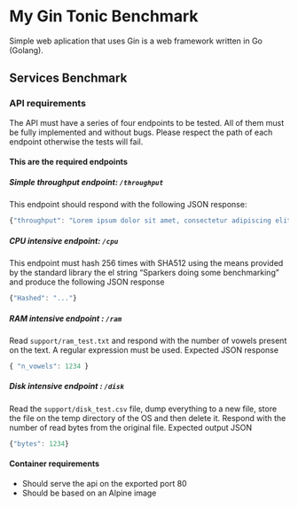 # My Gin Tonic Benchmark

Simple web aplication that uses Gin is a web framework written in Go (Golang).

## Services Benchmark

### API requirements

The API must have a series of four endpoints to be tested. All of them must be fully implemented and without bugs. Please respect the path of each endpoint otherwise the tests will fail.

#### This are the required endpoints

##### Simple throughput endpoint: `/throughput`
This endpoint should respond with the following JSON response:
```javascript
{"throughput": "Lorem ipsum dolor sit amet, consectetur adipiscing elit. In in ipsum a velit faucibus tempor vel nec odio. Interdum et malesuada fames ac ante ipsum primis in faucibus. Curabitur quis orci eget purus tempus aliquet eu eu risus. Ut velit elit, viverra et ex vel, scelerisque rhoncus odio. Donec vitae diam pellentesque, commodo velit et, lacinia leo. In vel pharetra purus, sed eleifend nunc. Maecenas porta rhoncus consectetur. In hac habitasse platea dictumst. Duis sed erat nibh. Morbi imperdiet lorem purus, vitae facilisis enim maximus et. Phasellus ullamcorper sapien eget neque eleifend malesuada."}
```
##### CPU intensive endpoint: `/cpu`
This endpoint must hash 256 times with SHA512 using the means  provided by the standard library the el string “Sparkers doing some benchmarking” and produce the following JSON response 
```javascript
{"Hashed": "..."}
```

##### RAM intensive endpoint : `/ram`
Read `support/ram_test.txt` and respond with the number of vowels present on the text. A regular expression must be used. Expected JSON  response
```javascript 
{ "n_vowels": 1234 }
```

##### Disk intensive endpoint : `/disk`
Read the `support/disk_test.csv` file, dump everything to a new file, store the file on the temp directory of the OS and then delete it. Respond with the number of read bytes from the original file. Expected output JSON 
```javascript
{"bytes": 1234}
```

#### Container requirements
* Should serve the api on the exported port 80
* Should be based on an Alpine image
